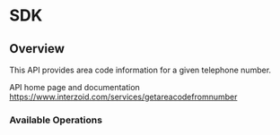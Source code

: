 # SDK

## Overview

This API provides area code information for a given telephone number.

API home page and documentation
<https://www.interzoid.com/services/getareacodefromnumber>
### Available Operations

